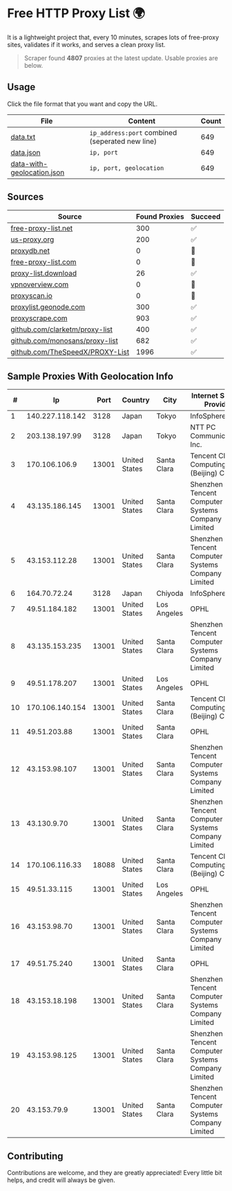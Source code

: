 
# Free HTTP Proxy List 🌍

It is a lightweight project that, every 10 minutes, scrapes lots of free-proxy sites, validates if it works, and serves a clean proxy list.


> Scraper found **4807** proxies at the latest update. Usable proxies are below.

## Usage

Click the file format that you want and copy the URL.


|File|Content|Count|
|----|-------|-----|
|[data.txt](https://raw.githubusercontent.com/themiralay/Proxy-List-World/master/data.txt)|`ip_address:port` combined (seperated new line)|649|
|[data.json](https://raw.githubusercontent.com/themiralay/Proxy-List-World/master/data.json)|`ip, port`|649|
|[data-with-geolocation.json](https://raw.githubusercontent.com/themiralay/Proxy-List-World/master/data-with-geolocation.json)|`ip, port, geolocation`|649|

## Sources

|Source|Found Proxies|Succeed|
|------|-------------|-------|
|[free-proxy-list.net](https://free-proxy-list.net)|300|✅|
|[us-proxy.org](https://www.us-proxy.org)|200|✅|
|[proxydb.net](http://proxydb.net)|0|🚫|
|[free-proxy-list.com](https://free-proxy-list.com/?page=&port=&type%5B%5D=http&type%5B%5D=https&up_time=0&search=Search)|0|🚫|
|[proxy-list.download](https://www.proxy-list.download/HTTP)|26|✅|
|[vpnoverview.com](https://vpnoverview.com/privacy/anonymous-browsing/free-proxy-servers)|0|🚫|
|[proxyscan.io](https://www.proxyscan.io)|0|🚫|
|[proxylist.geonode.com](https://proxylist.geonode.com/api/proxy-list?limit=300&page=1&sort_by=lastChecked&sort_type=desc&protocols=http,https)|300|✅|
|[proxyscrape.com](https://api.proxyscrape.com/v2/?request=displayproxies&protocol=http&timeout=10000&country=all&ssl=all&anonymity=all)|903|✅|
|[github.com/clarketm/proxy-list](https://raw.githubusercontent.com/clarketm/proxy-list/master/proxy-list-raw.txt)|400|✅|
|[github.com/monosans/proxy-list](https://raw.githubusercontent.com/monosans/proxy-list/main/proxies/http.txt)|682|✅|
|[github.com/TheSpeedX/PROXY-List](https://raw.githubusercontent.com/TheSpeedX/PROXY-List/master/http.txt)|1996|✅|


## Sample Proxies With Geolocation Info

|#|Ip|Port|Country|City|Internet Service Provider|
|-|--|----|-------|----|-------------------------|
|1|140.227.118.142|3128|Japan|Tokyo|InfoSphere|
|2|203.138.197.99|3128|Japan|Tokyo|NTT PC Communications, Inc.|
|3|170.106.106.9|13001|United States|Santa Clara|Tencent Cloud Computing (Beijing) Co|
|4|43.135.186.145|13001|United States|Santa Clara|Shenzhen Tencent Computer Systems Company Limited|
|5|43.153.112.28|13001|United States|Santa Clara|Shenzhen Tencent Computer Systems Company Limited|
|6|164.70.72.24|3128|Japan|Chiyoda|InfoSphere|
|7|49.51.184.182|13001|United States|Los Angeles|OPHL|
|8|43.135.153.235|13001|United States|Santa Clara|Shenzhen Tencent Computer Systems Company Limited|
|9|49.51.178.207|13001|United States|Los Angeles|OPHL|
|10|170.106.140.154|13001|United States|Santa Clara|Tencent Cloud Computing (Beijing) Co|
|11|49.51.203.88|13001|United States|Santa Clara|OPHL|
|12|43.153.98.107|13001|United States|Santa Clara|Shenzhen Tencent Computer Systems Company Limited|
|13|43.130.9.70|13001|United States|Santa Clara|Shenzhen Tencent Computer Systems Company Limited|
|14|170.106.116.33|18088|United States|Santa Clara|Tencent Cloud Computing (Beijing) Co|
|15|49.51.33.115|13001|United States|Los Angeles|OPHL|
|16|43.153.98.70|13001|United States|Santa Clara|Shenzhen Tencent Computer Systems Company Limited|
|17|49.51.75.240|13001|United States|Santa Clara|OPHL|
|18|43.153.18.198|13001|United States|Santa Clara|Shenzhen Tencent Computer Systems Company Limited|
|19|43.153.98.125|13001|United States|Santa Clara|Shenzhen Tencent Computer Systems Company Limited|
|20|43.153.79.9|13001|United States|Santa Clara|Shenzhen Tencent Computer Systems Company Limited|



## Contributing

Contributions are welcome, and they are greatly appreciated! Every
little bit helps, and credit will always be given.

